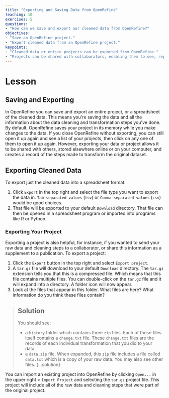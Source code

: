 ```yaml
---
title: "Exporting and Saving Data from OpenRefine"
teaching: 10
exercises: 5
questions:
- "How can we save and export our cleaned data from OpenRefine?"
objectives:
- "Save an OpenRefine project."
- "Export cleaned data from an OpenRefine project."
keypoints:
- "Cleaned data or entire projects can be exported from OpenRefine."
- "Projects can be shared with collaborators, enabling them to see, reproduce and check all data cleaning steps you performed."
---
```


# Lesson

## Saving and Exporting

In OpenRefine you can save and export an entire project, or a spreadsheet of the cleaned data. This means you're saving the data and all the information about the data cleaning and transformation steps you've done. By default, OpenRefine saves your project in its memory while you make changes to the data. If you close OpenRefine without exporting, you can still open it up again and see a list of your projects, then click on any one of them to open it up again. However, exporting your data or project allows it to be shared with others, stored elsewhere online or on your computer, and creates a record of the steps made to transform the original dataset.

## Exporting Cleaned Data 

To export just the cleaned data into a spreadsheet format:

1. Click `Export` in the top right and select the file type you want to export the data in. `Tab-separated values` (`tsv`) or `Comma-separated values` (`csv`) would be good choices.
2. That file will be exported to your default `Download` directory. That file can then be opened in a spreadsheet program or imported
into programs like R or Python.

### Exporting Your Project

Exporting a project is also helpful, for instance, if you wanted to send your raw data and cleaning steps to a collaborator, 
or share this information as a supplement to a publication. To export a project:

1. Click the `Export` button in the top right and select `Export project`.
2. A `tar.gz` file will download to your default `Download` directory. The `tar.gz` extension tells you that this is a compressed file.
Which means that this file contains multiple files. You can double-click on the `tar.gz` file and it will expand into a directory. A 
folder icon will now appear. 
3. Look at the files that appear in this folder. What files are here? What information do you think these files contain?

> ## Solution
> You should see:
> - a  `history` folder which contains three `zip` files. Each of these files itself contains a `change.txt` file. 
> These `change.txt` files are the records of each individual transformation that you did to your data. 
> - a `data.zip` file. When expanded, this `zip` file includes a file called `data.txt` which is a copy of your raw data.
> You may also see other files.
{: .solution}

You can import an existing project into OpenRefine by clicking `Open...` in the upper right > `Import Project` and selecting the `tar.gz` project file. This project will include all of the raw data and cleaning steps that were part of the original project.

